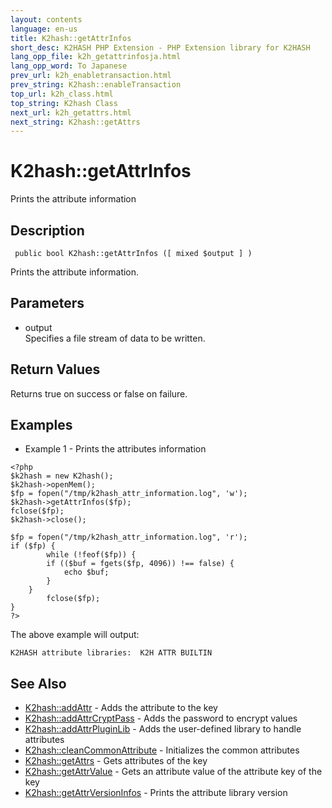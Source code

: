 ```yaml
---
layout: contents
language: en-us
title: K2hash::getAttrInfos
short_desc: K2HASH PHP Extension - PHP Extension library for K2HASH
lang_opp_file: k2h_getattrinfosja.html
lang_opp_word: To Japanese
prev_url: k2h_enabletransaction.html
prev_string: K2hash::enableTransaction
top_url: k2h_class.html
top_string: K2hash Class
next_url: k2h_getattrs.html
next_string: K2hash::getAttrs
---
```


# K2hash::getAttrInfos
Prints the attribute information

## Description

```
 public bool K2hash::getAttrInfos ([ mixed $output ] )
```

Prints the attribute information. 

## Parameters
- output  
Specifies a file stream of data to be written.

## Return Values
Returns true on success or false on failure. 

## Examples
- Example 1 - Prints the attributes information

```
<?php
$k2hash = new K2hash();
$k2hash->openMem();
$fp = fopen("/tmp/k2hash_attr_information.log", 'w');
$k2hash->getAttrInfos($fp);
fclose($fp);
$k2hash->close();

$fp = fopen("/tmp/k2hash_attr_information.log", 'r');
if ($fp) {
        while (!feof($fp)) {
        if (($buf = fgets($fp, 4096)) !== false) {
            echo $buf;
        }
    }
        fclose($fp);
}
?>
```

The above example will output:

```
K2HASH attribute libraries:  K2H ATTR BUILTIN
```


## See Also
- [K2hash::addAttr](k2h_addattr.html) - Adds the attribute to the key
- [K2hash::addAttrCryptPass](k2h_addattrcryptpass.html) - Adds the password to encrypt values
- [K2hash::addAttrPluginLib](k2h_addattrpluginlib.html) - Adds the user-defined library to handle attributes
- [K2hash::cleanCommonAttribute](k2h_cleancommonattribute.html) - Initializes the common attributes
- [K2hash::getAttrs](k2h_getattrs.html) - Gets attributes of the key
- [K2hash::getAttrValue](k2h_getattrvalue.html) - Gets an attribute value of the attribute key of the key
- [K2hash::getAttrVersionInfos](k2h_getattrversioninfos.html) - Prints the attribute library version
